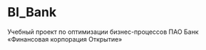 # BI_Bank

Учебный проект по оптимизации бизнес-процессов ПАО Банк «Финансовая корпорация Открытие»
